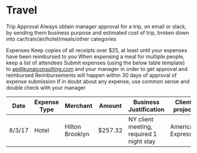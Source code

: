 # Travel
Trip Approval
Always obtain manager approval for a trip, on email or slack, by sending them business purpose and estimated cost of trip, broken down into car/train/air/hotel/meals/other categories

Expenses
Keep copies of all receipts over $25, at least until your expenses have been reimbursed to you
When expensing a meal for multiple people, keep a list of attendees
Submit expenses (using the below table template) to ap@kunaiconsulting.com and your manager in order to get approval and reimbursed
Reimbursements will happen within 30 days of approval of expense submission
If in doubt about any expense, use common sense and double check with your manager

| Date | Expense Type | Merchant | Amount | Business Justification | Client project |
| --- | --- | --- | --- | --- | --- | 
| 8/3/17 | Hotel | Hilton Brooklyn | $257.32 | NY client meeting, required 1 night stay | American Express |
